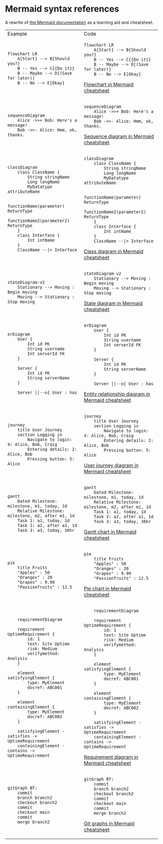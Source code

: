 # Mermaid syntax references

A rewrite of [the Mermaid documentation](https://mermaid-js.github.io/mermaid/) as a learning aid and cheatsheet.

<table>
<tr><td>Example</td><td>Code</td></tr>

<tr><td>

```mermaid
flowchart LR
    A[Start] --> B{Should you?}
    B -- Yes --> C{{Do it}}
    B -- Maybe --> D[(Save for later)]
    B -- No --> E[Okay]
```

</td><td>

```
flowchart LR
    A[Start] --> B{Should you?}
    B -- Yes --> C{{Do it}}
    B -- Maybe --> D[(Save for later)]
    B -- No --> E[Okay]
```

<a href="/flowchart.md">Flowchart in Mermaid cheatsheet</a>
</td></tr>
<tr><td>

```mermaid
sequenceDiagram
    Alice ->>+ Bob: Here's a message!
    Bob ->>- Alice: Hmm, ok, thanks.
```

</td><td>

```
sequenceDiagram
    Alice ->>+ Bob: Here's a message!
    Bob ->>- Alice: Hmm, ok, thanks.
```

<a href="/sequence.md">Sequence diagram in Mermaid cheatsheet</a>
</td></tr>
<tr><td>

```mermaid
classDiagram
    class ClassName {
        String stringName
        Long longName
        MyDatatype attributeName

        functionName(parameter) ReturnType
        functionName2(parameter2) ReturnType
    }
    class Interface {
        Int intName
    }
    ClassName --|> Interface
```

</td><td>

```
classDiagram
    class ClassName {
        String stringName
        Long longName
        MyDatatype attributeName

        functionName(parameter) ReturnType
        functionName2(parameter2) ReturnType
    }
    class Interface {
        Int intName
    }
    ClassName --|> Interface
```
<a href="/class.md">Class diagram in Mermaid cheatsheet</a></td></tr>
<tr><td>

```mermaid
stateDiagram-v2
    Stationary --> Moving : Begin moving
    Moving --> Stationary : Stop moving
```

</td><td>

```
stateDiagram-v2
    Stationary --> Moving : Begin moving
    Moving --> Stationary : Stop moving
```

<a href="/state.md">State diagram in Mermaid cheatsheet</a></td></tr>
<tr><td>

```mermaid
erDiagram
    User {
        Int id PK
        String username
        Int serverId FK
    }

    Server {
        Int id PK
        String serverName
    }

    Server ||--o{ User : has
```

</td><td>

```
erDiagram
    User {
        Int id PK
        String username
        Int serverId FK
    }

    Server {
        Int id PK
        String serverName
    }

    Server ||--o{ User : has
```
<a href="/entity-relationship.md">Entity relationship diagram in Mermaid cheatsheet</a></td></tr>
<tr><td>

```mermaid
journey
    title User Journey
    section Logging in
        Navigate to login: 4: Alice, Bob, Craig
        Entering details: 2: Alice, Bob
        Pressing button: 5: Alice
```

</td><td>

```
journey
    title User Journey
    section Logging in
        Navigate to login: 4: Alice, Bob, Craig
        Entering details: 2: Alice, Bob
        Pressing button: 5: Alice
```

<a href="/user-journey.md">User journey diagram in Mermaid cheatsheet</a></td></tr>
<tr><td>

```mermaid
gantt
    Dated Milestone: milestone, m1, today, 1d
    Relative Milestone: milestone, m2, after m1, 1d
    Task 1: a1, today, 1d
    Task 2: a2, after a1, 1d
    Task 3: a3, today, 36hr
```

</td><td>

```
gantt
    Dated Milestone: milestone, m1, today, 1d
    Relative Milestone: milestone, m2, after m1, 1d
    Task 1: a1, today, 1d
    Task 2: a2, after a1, 1d
    Task 3: a3, today, 36hr
```

<a href="/gantt.md">Gantt chart in Mermaid cheatsheet</a></td></tr>
<tr><td>

```mermaid
pie
    title Fruits
    "Apples" : 50
    "Oranges" : 20
    "Grapes" : 9.99
    "Passionfruits" : 12.5
```

</td><td>

```
pie
    title Fruits
    "Apples" : 50
    "Oranges" : 20
    "Grapes" : 9.99
    "Passionfruits" : 12.5
```

<a href="/pie.md">Pie chart in Mermaid cheatsheet</a></td></tr>
<tr><td>

```mermaid
    requirementDiagram

    requirement UptimeRequirement {
        id: 1
        text: Site Uptime 
        risk: Medium
        verifymethod: Analysis
    }

    element satisfyingElement {
        type: MyElement
        docref: ABC001
    }

    element containingElement {
        type: MyElement
        docref: ABC002
    }

    satisfyingElement - satisfies -> UptimeRequirement
    containingElement - contains -> UptimeRequirement
```

</td><td>

```
    requirementDiagram

    requirement UptimeRequirement {
        id: 1
        text: Site Uptime 
        risk: Medium
        verifymethod: Analysis
    }

    element satisfyingElement {
        type: MyElement
        docref: ABC001
    }

    element containingElement {
        type: MyElement
        docref: ABC002
    }

    satisfyingElement - satisfies -> UptimeRequirement
    containingElement - contains -> UptimeRequirement
```

<a href="/requirement.md">Requirement diagram in Mermaid cheatsheet</a></td></tr>
<tr><td>

```mermaid
gitGraph BT:
    commit
    branch branch2
    checkout branch2
    commit
    checkout main
    commit
    merge branch2
```

</td><td>

```
gitGraph BT:
    commit
    branch branch2
    checkout branch2
    commit
    checkout main
    commit
    merge branch2
```

<a href="/git.md">Git graphs in Mermaid cheatsheet</a></td></tr>
</table>
